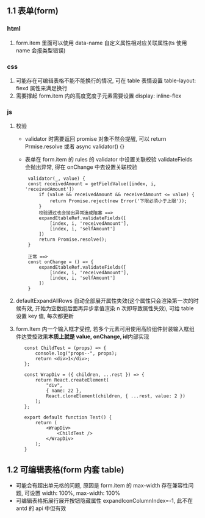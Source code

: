 ## 1.1 表单(form)

### html

1. form.item 里面可以使用 data-name 自定义属性相对应关联属性(ts 使用 name 会报类型错误)

### css

1. 可能存在可编辑表格不能不能换行的情况, 可在 table 表情设置 table-layout: fiexd 属性来满足换行
2. 需要撑起 form.item 内的高度宽度子元素需要设置 display: inline-flex

### js

1. 校验

   - validator 时需要返回 promise 对象不然会提醒, 可以 return Prmise.resolve 或者 async validator() {}
   - 表单在 form.item 的 rules 的 validator 中设置关联校验 validateFields 会抛出异常, 得在 onChange 中去设置关联校验

     ```
      validator(_, value) {
      const receivedAmount = getFieldValue([index, i, 'receivedAmount'])
          if (value && receivedAmount && receivedAmount <= value) {
              return Promise.reject(new Error('下限必须小于上限'));
          }
          校验通过也会抛出异常造成阻塞 ==>
          expandEtableRef.validateFields([
              [index, i, 'receivedAmount'],
              [index, i, 'selfAmount']
          ])
          return Promise.resolve();
      }

      正常 ==>
      const onChange = () => {
          expandEtableRef.validateFields([
              [index, i, 'receivedAmount'],
              [index, i, 'selfAmount']
          ])
      }
     ```

2. defaultExpandAllRows 自动全部展开属性失效(这个属性只会渲染第一次的时候有效, 开始为空数组后面再异步拿值渲染 n 次即导致属性失效), 可给 table 设置 key 值, 每次都更新
3. form.Item 内一个输入框才受控, 若多个元素可用使用高阶组件封装输入框组件达受控效果**本质上就是 value, onChange, id**内部实现

   ```
      const ChildTest = (props) => {
          console.log("props--", props);
          return <div>1</div>;
      };

      const WrapDiv = ({ children, ...rest }) => {
          return React.createElement(
              "div",
              { name: 22 },
              React.cloneElement(children, { ...rest, value: 2 })
          );
      };

      export default function Test() {
          return (
              <WrapDiv>
                  <ChildTest />
              </WrapDiv>
          );
      }
   ```

## 1.2 可编辑表格(form 内套 table)

- 可能会有超出单元格的问题, 原因是 form.item 的 max-width 存在兼容性问题, 可设置 width: 100%, max-width: 100%
- 可编辑表格拓展行展开按钮隐藏属性 expandIconColumnIndex=-1, 此不在 antd 的 api 中但有效
